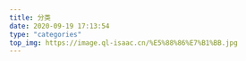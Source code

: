 ```yaml
---
title: 分类
date: 2020-09-19 17:13:54
type: "categories"
top_img: https://image.ql-isaac.cn/%E5%88%86%E7%B1%BB.jpg
---
```

